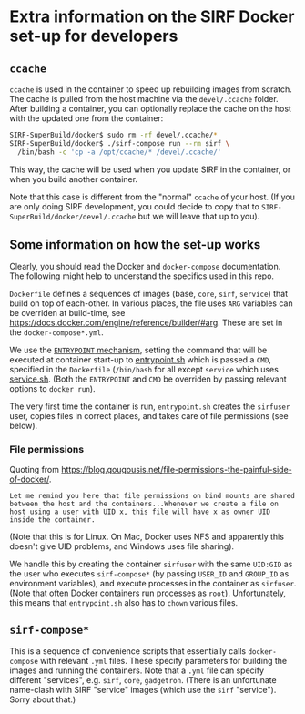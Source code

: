 # Extra information on the SIRF Docker set-up for developers

## `ccache`

`ccache` is used in the container to speed up rebuilding images from scratch.
The cache is pulled from the host machine via the `devel/.ccache` folder.
After building a container, you can optionally replace the cache on the host with the updated one from the container:

```bash
SIRF-SuperBuild/docker$ sudo rm -rf devel/.ccache/*
SIRF-SuperBuild/docker$ ./sirf-compose run --rm sirf \
  /bin/bash -c 'cp -a /opt/ccache/* /devel/.ccache/'
```
This way, the cache will be used when you update SIRF in the container, or when you build another container.

Note that this case is different from the "normal" `ccache` of your host. (If you are only doing SIRF development, you could decide to copy that to
`SIRF-SuperBuild/docker/devel/.ccache` but we will leave that up to you).

## Some information on how the set-up works

Clearly, you should read the Docker and `docker-compose` documentation. The following might help to understand the specifics used in this repo.

`Dockerfile` defines a sequences of images (base, `core`, `sirf`, `service`) that build on top of each-other. In various places, the file uses `ARG` variables can be overriden at build-time, see https://docs.docker.com/engine/reference/builder/#arg. These are set in the `docker-compose*.yml`.

We use the [`ENTRYPOINT` mechanism](https://docs.docker.com/engine/reference/builder/#entrypoint), setting the command that will be executed at container start-up to [entrypoint.sh](entrypoint.sh) which is passed a `CMD`, specified in the `Dockerfile` (`/bin/bash` for all except `service` which uses [service.sh](service.sh). (Both the `ENTRYPOINT` and `CMD` be overriden by passing relevant options to `docker run`).

The very first time the container is run, `entrypoint.sh` creates the `sirfuser` user, copies files in correct places, and takes care of file permissions (see below).

### File permissions

Quoting from https://blog.gougousis.net/file-permissions-the-painful-side-of-docker/.

    Let me remind you here that file permissions on bind mounts are shared between the host and the containers...Whenever we create a file on host using a user with UID x, this file will have x as owner UID inside the container.

(Note that this is for Linux. On Mac, Docker uses NFS and apparently this doesn't give UID problems, and Windows uses file sharing).

We handle this by creating the container `sirfuser` with the same `UID:GID` as the user who executes `sirf-compose*` (by passing `USER_ID` and `GROUP_ID` as environment variables), and execute processes in the container as `sirfuser`. (Note that often Docker containers run processes as `root`). Unfortunately, this means that `entrypoint.sh` also has to `chown` various files.

## `sirf-compose*`

This is a sequence of convenience scripts that essentially calls `docker-compose` with relevant `.yml` files. These specify parameters for building the images and running the containers. Note that a `.yml` file can specify different "services", e.g. `sirf`, `core`, `gadgetron`. (There is an unfortunate name-clash with SIRF "service" images (which use the `sirf` "service"). Sorry about that.)
